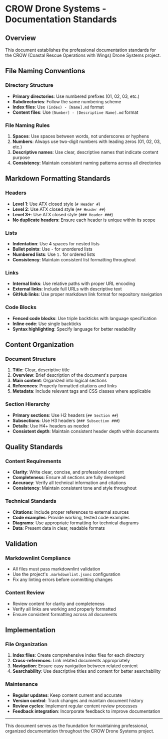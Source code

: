 # CROW Drone Systems - Documentation Standards #

## Overview ##

This document establishes the professional documentation standards for the CROW (Coastal Rescue Operations with Wings) Drone Systems project.

## File Naming Conventions ##

### Directory Structure ###

- **Primary directories**: Use numbered prefixes (01, 02, 03, etc.)
- **Subdirectories**: Follow the same numbering scheme
- **Index files**: Use `(index) - [Name].md` format
- **Content files**: Use `[Number] - [Descriptive Name].md` format

### File Naming Rules ###

1. **Spaces**: Use spaces between words, not underscores or hyphens
2. **Numbers**: Always use two-digit numbers with leading zeros (01, 02, 03, etc.)
3. **Descriptive names**: Use clear, descriptive names that indicate content purpose
4. **Consistency**: Maintain consistent naming patterns across all directories

## Markdown Formatting Standards ##

### Headers ###

- **Level 1**: Use ATX closed style (`# Header #`)
- **Level 2**: Use ATX closed style (`## Header ##`)
- **Level 3+**: Use ATX closed style (`### Header ###`)
- **No duplicate headers**: Ensure each header is unique within its scope

### Lists ###

- **Indentation**: Use 4 spaces for nested lists
- **Bullet points**: Use `-` for unordered lists
- **Numbered lists**: Use `1.` for ordered lists
- **Consistency**: Maintain consistent list formatting throughout

### Links ###

- **Internal links**: Use relative paths with proper URL encoding
- **External links**: Include full URLs with descriptive text
- **GitHub links**: Use proper markdown link format for repository navigation

### Code Blocks ###

- **Fenced code blocks**: Use triple backticks with language specification
- **Inline code**: Use single backticks
- **Syntax highlighting**: Specify language for better readability

## Content Organization ##

### Document Structure ###

1. **Title**: Clear, descriptive title
2. **Overview**: Brief description of the document's purpose
3. **Main content**: Organized into logical sections
4. **References**: Properly formatted citations and links
5. **Metadata**: Include relevant tags and CSS classes where applicable

### Section Hierarchy ###

- **Primary sections**: Use H2 headers (`## Section ##`)
- **Subsections**: Use H3 headers (`### Subsection ###`)
- **Details**: Use H4+ headers as needed
- **Consistent depth**: Maintain consistent header depth within documents

## Quality Standards ##

### Content Requirements ###

- **Clarity**: Write clear, concise, and professional content
- **Completeness**: Ensure all sections are fully developed
- **Accuracy**: Verify all technical information and citations
- **Consistency**: Maintain consistent tone and style throughout

### Technical Standards ###

- **Citations**: Include proper references to external sources
- **Code examples**: Provide working, tested code examples
- **Diagrams**: Use appropriate formatting for technical diagrams
- **Data**: Present data in clear, readable formats

## Validation ##

### Markdownlint Compliance ###

- All files must pass markdownlint validation
- Use the project's `.markdownlint.jsonc` configuration
- Fix any linting errors before committing changes

### Content Review ###

- Review content for clarity and completeness
- Verify all links are working and properly formatted
- Ensure consistent formatting across all documents

## Implementation ##

### File Organization ###

1. **Index files**: Create comprehensive index files for each directory
2. **Cross-references**: Link related documents appropriately
3. **Navigation**: Ensure easy navigation between related content
4. **Searchability**: Use descriptive titles and content for better searchability

### Maintenance ###

- **Regular updates**: Keep content current and accurate
- **Version control**: Track changes and maintain document history
- **Review cycles**: Implement regular content review processes
- **Feedback integration**: Incorporate feedback to improve documentation

---

This document serves as the foundation for maintaining professional, organized documentation throughout the CROW Drone Systems project.
